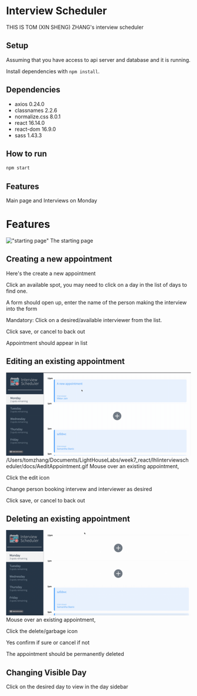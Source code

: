 # Interview Scheduler

THIS IS TOM (XIN SHENG) ZHANG's interview scheduler
## Setup

Assuming that you have access to api server and database and it is running. 

Install dependencies with `npm install`.

## Dependencies

- axios 0.24.0
- classnames 2.2.6
- normalize.css 8.0.1
- react 16.14.0
- react-dom 16.9.0
- sass 1.43.3
## How to run

```sh
npm start
```

## Features
Main page and Interviews on Monday

# Features
!["starting page"](docs/startpage.png)
The starting page
## Creating a new appointment
Here's the create a new appointment

Click an available spot, you may need to click on a day in the list of days to find one.

A form should open up, enter the name of the person making the interview into the form

Mandatory: Click on a desired/available interviewer from the list.

Click save, or cancel to back out

Appointment should appear in list

## Editing an existing appointment
!["create appointment gif"](docs/AeditAppointment.gif)
/Users/tomzhang/Documents/LightHouseLabs/week7_react/lhlinterviewscheduler/docs/AeditAppointment.gif
Mouse over an existing appointment,

Click the edit icon

Change person booking intervew and interviewer as desired

Click save, or cancel to back out

## Deleting an existing appointment
!["delete appointment gif"](docs/DeleteAppointment.gif)
Mouse over an existing appointment,

Click the delete/garbage icon

Yes confirm if sure or cancel if not

The appointment should be permanently deleted

## Changing Visible Day
Click on the desired day to view in the 
day sidebar